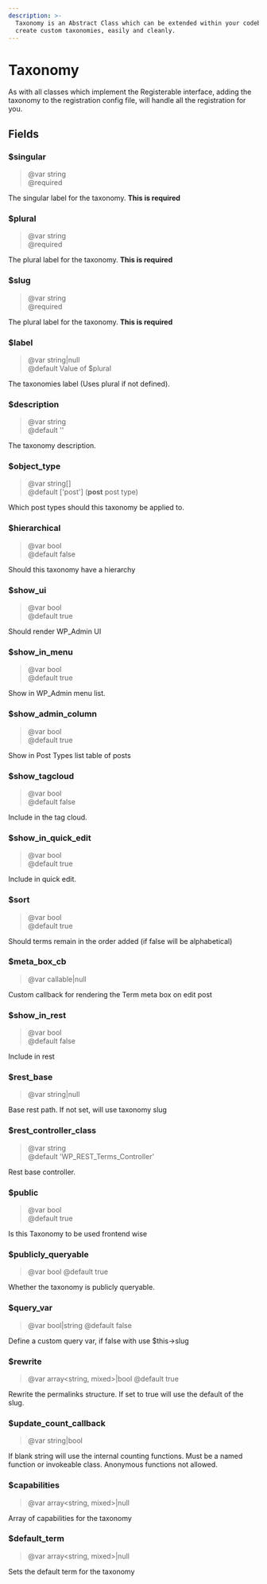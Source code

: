 ```yaml
---
description: >-
  Taxonomy is an Abstract Class which can be extended within your codebase, to
  create custom taxonomies, easily and cleanly.
---
```


# Taxonomy

As with all classes which implement the Registerable interface, adding the taxonomy to the registration config file, will handle all the registration for you.

## Fields

### $singular
> @var string  
> @required

The singular label for the taxonomy. **This is required**

### $plural
> @var string  
> @required

The plural label for the taxonomy. **This is required**

### $slug
> @var string  
> @required

The plural label for the taxonomy. **This is required**

### $label
> @var string|null    
> @default Value of $plural  

The taxonomies label (Uses plural if not defined).

### $description
> @var string  
> @default ''

The taxonomy description.

### $object_type
> @var string[]  
> @default ['post'] (**post** post type)  

Which post types should this taxonomy be applied to.

### $hierarchical
> @var bool  
> @default false

Should this taxonomy have a hierarchy

### $show_ui
> @var bool  
> @default true

Should render WP_Admin UI

### $show_in_menu
> @var bool  
> @default true

Show in WP_Admin menu list.

### $show_admin_column
> @var bool  
> @default true

Show in Post Types list table of posts

### $show_tagcloud
> @var bool  
> @default false

Include in the tag cloud.

### $show_in_quick_edit
> @var bool  
> @default true

Include in quick edit.

### $sort
> @var bool  
> @default true

Should terms remain in the order added (if false will be alphabetical)

### $meta_box_cb
> @var callable|null  

Custom callback for rendering the Term meta box on edit post

### $show_in_rest
> @var bool  
> @default false

Include in rest

### $rest_base
> @var string|null

Base rest path. If not set, will use taxonomy slug


### $rest_controller_class
> @var string  
> @default 'WP_REST_Terms_Controller'  

Rest base controller.

### $public
> @var bool  
> @default true

Is this Taxonomy to be used frontend wise

### $publicly_queryable
> @var bool
> @default true

Whether the taxonomy is publicly queryable.

### $query_var
> @var bool|string
> @default false

Define a custom query var, if false with use $this->slug

### $rewrite
> @var array<string, mixed>|bool
> @default true

Rewrite the permalinks structure. If set to true will use the default of the slug.

### $update_count_callback
> @var string|bool

If blank string will use the internal counting functions. Must be a named function or invokeable class. Anonymous functions not allowed.

### $capabilities
> @var array<string, mixed>|null

Array of capabilities for the taxonomy

### $default_term
> @var array<string, mixed>|null

Sets the default term for the taxonomy

